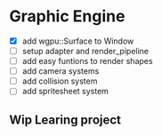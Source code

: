 # Graphic Engine
- [x] add wgpu::Surface to Window
- [ ] setup adapter and render_pipeline
- [ ] add easy funtions to render shapes
- [ ] add camera systems
- [ ] add collision system
- [ ] add spritesheet system
## Wip Learing project
